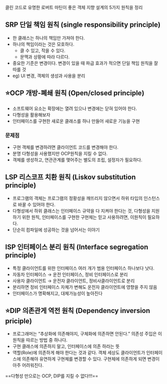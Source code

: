 
클린 코드로 유명한 로버트 마틴이 좋은 객체 지향 설계의 5가지 원칙을 정리

## SRP 단일 책임 원칙 (single responsibility principle)

-   한 클래스는 하나의 책임만 가져야 한다.
-   하나의 책임이라는 것은 모호하다.
    -   클 수 있고, 작을 수 있다.
    -   문맥과 상황에 따라 다르다.
-   중요한 기준은 변경이다. 변경이 있을 때 파급 효과가 적으면 단일 책임 원칙을 잘 따를 것
-   eg) UI 변경, 객체의 생성과 사용을 분리

## ⭐️OCP 개방-폐쇄 원칙 (Open/closed principle)

-   소프트웨어 요소는 확장에는 열려 있으나 변경에는 닫혀 있어야 한다.
-   다형성을 활용해보자
-   인터페이스를 구현한 새로운 클래스를 하나 만들어 새로운 기능을 구현

### 문제점

-   구현 객체를 변경하려면 클라이언트 코드를 변경해야 한다.
-   분명 다형성을 사용했지만 OCP원칙을 지킬 수 없다.
-   객체를 생성하고, 연관관계를 맺어주는 별도의 조립, 설정자가 필요하다.

## LSP 리스코프 치환 원칙 (Liskov substitution principle)

-   프로그램의 객체는 프로그램의 정황성을 깨뜨리지 않으면서 하위 타입의 인스턴스로 바꿀 수 있어야 한다.
-   다형성에서 하위 클래스는 인터페이스 규약을 다 지켜야 한다는 것, 다형성을 지원하기 위한 원칙, 인터페이스를 구현한 구현체는 믿고 사용하려면, 이원칙이 필요하다.
-   단순히 컴파일에 성공하는 것을 넘어서는 이야기

## ISP 인터페이스 분리 원칙 (Interface segregation principle)

-   특정 클라이언트를 위한 인터페이스 여러 개가 범용 인터페이스 하나보다 낫다.
-   자동차 인터페이스 → 운전 인터페이스, 정비 인터페이스로 분리
-   사용자 클라이언트 → 운전자 클라이언트, 정비사클라이언트로 분리
-   분리하면 정비 인터페이스 자체가 변해도 운전자 클라이언트에 영향을 주지 않음
-   인터페이스가 명확해지고, 대체가능성이 높아진다

## ⭐️DIP 의존관게 역전 원칙 (Dependency inversion priciple)

-   프로그래머는 “추상화에 의존해야지, 구체화에 의존하면 안된다.” 의존성 주입은 이원칙을 따르는 방법 중 하나다.
-   구현 클래스에 의존하지 말고, 인터페이스에 의존 하라는 뜻
-   역할(Role)에 의존하게 해야 한다는 것과 같다. 객체 세상도 클라이언트가 인터페이스에 의존해야 유연하게 구현체를 변경할 수 있다. 구현체에 의존하게 되면 변경이 아주 어려워진다.

==다형성 만으로는 OCP, DIP를 지킬 수 없다!!!==
